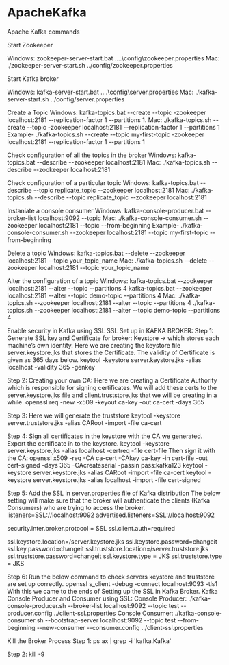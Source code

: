 # ApacheKafka
Apache Kafka commands

Start Zookeeper

Windows: zookeeper-server-start.bat ..\..\config\zookeeper.properties
Mac: ./zookeeper-server-start.sh ../config/zookeeper.properties

Start Kafka broker

Windows: kafka-server-start.bat ..\..\config\server.properties
Mac: ./kafka-server-start.sh ../config/server.properties

Create a Topic
Windows: kafka-topics.bat --create --topic <topic-name> -zookeeper localhost:2181 --replication-factor 1 --partitions 1.
Mac: ./kafka-topics.sh --create --topic <topic-name> -zookeeper localhost:2181 --replication-factor 1 --partitions 1
Example- ./kafka-topics.sh --create --topic my-first-topic -zookeeper localhost:2181 --replication-factor 1 --partitions 1

Check configuration of all the topics in the broker
Windows: kafka-topics.bat --describe --zookeeper localhost:2181
Mac: ./kafka-topics.sh --describe --zookeeper localhost:2181

Check configuration of a particular topic
Windows: kafka-topics.bat --describe --topic replicate_topic --zookeeper localhost:2181
Mac: ./kafka-topics.sh --describe --topic replicate_topic --zookeeper localhost:2181

Instaniate a console consumer
Windows: kafka-console-producer.bat --broker-list localhost:9092 --topic <topic-name>
Mac: ./kafka-console-consumer.sh --zookeeper localhost:2181 --topic <topic-name> --from-beginning
Example- ./kafka-console-consumer.sh --zookeeper localhost:2181 --topic my-first-topic --from-beginning

Delete a topic
Windows: kafka-topics.bat --delete --zookeeper localhost:2181 --topic your_topic_name
Mac: ./kafka-topics.sh --delete --zookeeper localhost:2181 --topic your_topic_name

Alter the configuration of a topic
Windows:
kafka-topics.bat --zookeeper localhost:2181 --alter --topic <topic-name> --partitions 4
kafka-topics.bat --zookeeper localhost:2181 --alter --topic demo-topic --partitions 4
Mac:
./kafka-topics.sh --zookeeper localhost:2181 --alter --topic <topic-name> --partitions 4
./kafka-topics.sh --zookeeper localhost:2181 --alter --topic demo-topic --partitions 4

Enable security in Kafka using SSL
SSL Set up in KAFKA BROKER:
Step 1:
Generate SSL key and Certificate for broker:
Keystore -> which stores each machine’s own identity.
Here we are creating the keystore file server.keystore.jks that stores the Certificate.
The validity of Certificate is given as 365 days below.
keytool -keystore server.keystore.jks -alias localhost -validity 365 -genkey

Step 2:
Creating your own CA:
Here we are creating a Certificate Authority which is responsible for signing certificates.
We will add these certs to the server.keystore.jks file and client.truststore.jks that we will be creating in a while.
openssl req -new -x509 -keyout ca-key -out ca-cert -days 365

Step 3:
Here we will generate the truststore
keytool -keystore server.truststore.jks -alias CARoot -import -file ca-cert

Step 4:
Sign all certificates in the keystore with the CA we generated.
Export the certificate in to the keystore.
keytool -keystore server.keystore.jks -alias localhost -certreq -file cert-file
Then sign it with the CA:
openssl x509 -req -CA ca-cert -CAkey ca-key -in cert-file -out cert-signed -days 365 -CAcreateserial -passin pass:kafka123
keytool -keystore server.keystore.jks -alias CARoot -import -file ca-cert
keytool -keystore server.keystore.jks -alias localhost -import -file cert-signed

Step 5:
Add the SSL in server.properties file of Kafka distribution
The below setting will make sure that the broker will authenticate the clients (Kafka Consumers) who are trying to access the broker.
listeners=SSL://localhost:9092
advertised.listeners=SSL://localhost:9092

security.inter.broker.protocol = SSL
ssl.client.auth=required

ssl.keystore.location=<path>/server.keystore.jks
ssl.keystore.password=changeit
ssl.key.password=changeit
ssl.truststore.location=<path>/server.truststore.jks
ssl.truststore.password=changeit
ssl.keystore.type = JKS
ssl.truststore.type = JKS

Step 6:
Run the below command to check servers keystore and truststore are set up correctly.
openssl s_client -debug -connect localhost:9093 -tls1
With this we came to the ends of Setting up the SSL in Kafka Broker.
Kafka Console Producer and Consumer using SSL:
Console Producer:
./kafka-console-producer.sh --broker-list localhost:9092 --topic test --producer.config ../client-ssl.properties
Console Consumer:
./kafka-console-consumer.sh --bootstrap-server localhost:9092 --topic test --from-beginning --new-consumer --consumer.config ../client-ssl.properties

Kill the Broker Process
Step 1:
ps ax | grep -i 'kafka\.Kafka'

Step 2:
kill -9 <processId>
